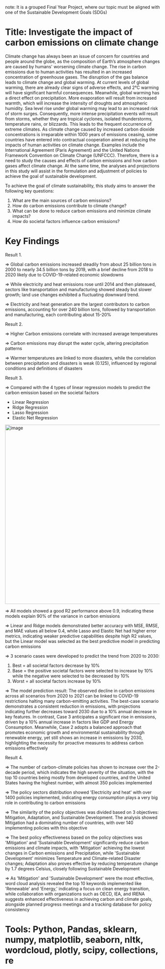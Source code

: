 note: It is a grouped Final Year Project, where our topic must be aligned with one of the Sustainable Development Goals (SDGs)

# Title: Investigate the impact of carbon emissions on climate change

Climate change has always been an issue of concern for countries and people around the globe, as the composition of Earth’s atmosphere changes are caused by humans' worsening climate change. The rise in carbon emissions due to human activities has resulted in an increased concentration of greenhouse gases. The disruption of the gas balance leads to climate change and global warming. At current levels of global warming, there are already clear signs of adverse effects, and 2°C warming will have significant harmful consequences. Meanwhile, global warming has a direct effect on precipitation. More evaporation will result from increased warmth, which will increase the intensity of droughts and atmospheric humidity. Sea level rise under global warming may lead to an increased risk of storm surges. Consequently, more intense precipitation events will result from storms, whether they are tropical cyclones, isolated thunderstorms, temperature rains, or blizzards. This leads to the frequent occurrence of extreme climates. As climate change caused by increased carbon dioxide concentrations is irreparable within 1000 years of emissions ceasing, some countries have entered into contractual cooperation aimed at reducing the impacts of human activities on climate change. Examples include the International Agreement (Paris Agreement) and the United Nations Framework Convention on Climate Change (UNFCCC). Therefore, there is a need to study the causes and effects of carbon emissions and how carbon gases affect climate change. At the same time, the analyses and projections in this study will assist in the formulation and adjustment of policies to achieve the goal of sustainable development.

To achieve the goal of climate sustainability, this study aims to answer the following key questions:
1. What are the main sources of carbon emissions?
2. How do carbon emissions contribute to climate change?
3. What can be done to reduce carbon emissions and minimize climate impacts?
4. How do societal factors influence carbon emissions?

# Key Findings
Result 1.

=> Global carbon emissions increased steadily from about 25 billion tons in 2000 to nearly 34.5 billion tons by 2019, with a brief decline from 2018 to 2020 likely due to COVID-19-related economic slowdowns

=> While electricity and heat emissions rose until 2014 and then plateaued, sectors like transportation and manufacturing showed steady but slower growth; land use changes exhibited a fluctuating downward trend.

=> Electricity and heat generation are the largest contributors to carbon emissions, accounting for over 240 billion tons, followed by transportation and manufacturing, each contributing about 15-20%

Result 2.

=> Higher Carbon emissions correlate with increased average temperatures

=> Carbon emissions may disrupt the water cycle, altering precipitation patterns

=> Warmer temperatures are linked to more disasters, while the correlation between precipitation and disasters is weak (0.125), influenced by regional conditions and definitions of disasters

Result 3.

=> Compared with the 4 types of linear regression models to predict the carbon emission based on the societal factors
- Linear Regression
- Ridge Regression
- Lasso Regression
- Elastic Net Regression

<img width="1183" height="584" alt="image" src="https://github.com/user-attachments/assets/f1458ae6-1a81-4423-9c55-d19f0be5f510" />


=> All models showed a good R2 performance above 0.9, indicating these models explain 90% of the variance in carbon emissions

=> Linear and Ridge models demonstrated better accuracy with MSE, RMSE, and MAE values all below 0.4, while Lasso and Elastic Net had higher error metrics, indicating weaker predictive capabilities despite high R2 values, but the Linear model was selected as the best predictive model in predicting carbon emissions

=> 3 scenario cases were developed to predict the trend from 2020 to 2030:
1. Best = all societal factors decrease by 10%
2. Base = the positive societal factors were selected to increase by 10% while the negative were selected to be decreased by 10%
3. Worst = all societal factors increase by 10%

=> The model prediction result: The observed decline in carbon emissions across all scenarios from 2020 to 2021 can be linked to COVID-19 restrictions halting many carbon-emitting activities. The best-case scenario demonstrates a consistent reduction in emissions, with projections indicating further decreases toward 2030 due to a 10% annual decrease in key features. In contrast, Case 3 anticipates a significant rise in emissions, driven by a 10% annual increase in factors like GDP and Energy Consumption. Meanwhile, Case 2 adopts a balanced approach that promotes economic growth and environmental sustainability through renewable energy, yet still shows an increase in emissions by 2030, highlighting the necessity for proactive measures to address carbon emissions effectively

Result 4.

=> The number of carbon-climate policies has shown to increase over the 2-decade period, which indicates the high severity of the situation, with the top 10 countries being mostly from developed countries, and the United States having the highest number, with almost 350 policies implemented

=> The policy sectors distribution showed 'Electricity and heat' with over 1400 policies implemented, indicating energy consumption plays a very big role in contributing to carbon emissions

=> The similarity of the policy objectives was divided based on 3 objectives: Mitigation, Adaptation, and Sustainable Development. The analysis showed Mitigation had a dominating number of countries, with over 140 implementing policies with this objective

=> The best policy effectiveness based on the policy objectives was 'Mitigation' and 'Sustainable Development' significantly reduce carbon emissions and climate impacts, with 'Mitigation' achieving the lowest changes in Carbon emissions and Precipitation, while 'Sustainable Development' minimizes Temperature and Climate-related Disaster changes; Adaptation also proves effective by reducing temperature change by 1.7 degrees Celsius, closely following Sustainable Development

=> As 'Mitigation' and 'Sustainable Development' were the most effective, word cloud analysis revealed the top 10 keywords implemented like 'Renewable' and 'Energy,' indicating a focus on clean energy transition, while collaboration with organizations such as OECD, IEA, and IRENA suggests enhanced effectiveness in achieving carbon and climate goals, alongside planned progress meetings and a tracking database for policy consistency


# Tools: Python, Pandas, sklearn, numpy, matplotlib, seaborn, nltk, wordcloud, plotly, scipy, collections, re 
